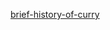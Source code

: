 [brief-history-of-curry](https://github.com/Curry-baby/brief-history-of-curry/assets/143519391/5895e5f1-e956-4d58-9948-c1624da10127)
